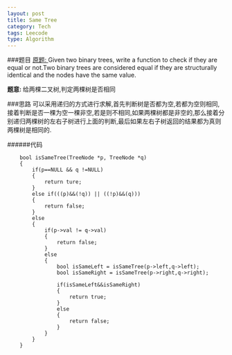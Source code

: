 ```yaml
---
layout: post
title: Same Tree 
category: Tech
tags: Leecode
type: Algorithm
---
```


###题目
[原题: ](http://oj.leetcode.com/problems/same-tree/)Given two binary trees, write a function to check if they are equal or not.Two binary trees are considered equal if they are structurally identical and the nodes have the same value.

<b>题意: </b>给两棵二叉树,判定两棵树是否相同

###思路
可以采用递归的方式进行求解,首先判断树是否都为空,若都为空则相同,接着判断是否一棵为空一棵非空,若是则不相同,如果两棵树都是非空的,那么接着分别递归两棵树的左右子树进行上面的判断,最后如果左右子树返回的结果都为真则两棵树是相同的.

######代码

		bool isSameTree(TreeNode *p, TreeNode *q) 
		{
		    if(p==NULL && q !=NULL)
		    {
		        return ture;
		    }
		    else if(((p)&&(!q)) || ((!p)&&(q)))
		    {
		        return false;
		    }
		    else
		    {
		        if(p->val != q->val)
		        {
		            return false;
		        }
		        else
		        {
		            bool isSameLeft = isSameTree(p->left,q->left);
		            bool isSameRight = isSameTree(p->right,q->right);
		            
		            if(isSameLeft&&isSameRight)
		            {
		                return true;
		            }
		            else
		            {
		                return false;
		            }
		        }
		    }
		}

